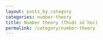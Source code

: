 ```yaml
---
layout: posts_by_category
categories: number-theory
title: Number theory (Thuật số học)
permalink: /category/number-theory
---
```

